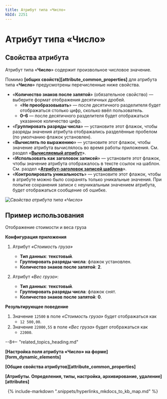 ```yaml
---
title: Атрибут типа «Число»
kbId: 2251
---
```


# Атрибут типа «Число»

## Свойства атрибута

Атрибут типа «**Число**» содержит произвольное числовое значение.

Помимо **[общих свойств][attribute_common_properties]** для атрибута типа «**Число**» предусмотрены перечисленные ниже свойства.

- «**Количество знаков после запятой**» (обязательное свойство) — выберите формат отображения десятичных дробей.
    - «**Не преобразовывать**» — после десятичного разделителя будет отображаться столько цифр, сколько ввёл пользователь.
    - **0–6** — после десятичного разделителя будет отображаться указанное количество цифр.
- «**Группировать разряды числа**» — установите этот флажок, чтобы разряды значения атрибута отображались разделённые пробелом (по умолчанию флажок установлен).
- «**Вычислять по выражению**» — установите этот флажок, чтобы значение атрибута вычислялось во время работы приложения. См. раздел «**[Вычисляемый атрибут](https://kb.comindware.ru/article.php?id=2254)**».
- «**Использовать как заголовок записей**» — установите этот флажок, чтобы значение атрибута отображалось в тексте ссылок на шаблон. См. раздел «**[Атрибут-заголовок записей шаблона](https://kb.comindware.ru/article.php?id=2255)**».
- «**Контролировать уникальность**» — установите этот флажок, чтобы в атрибуте можно было сохранять только уникальные значения. При попытке сохранения записи с неуникальным значением атрибута, будет отображаться сообщение об ошибке.

_![Свойства атрибута типа «Число»](https://kb.comindware.ru/assets/attribute_number.png)_

## Пример использования

Отображение стоимости и веса груза

**Конфигурация приложения**

1. Атрибут *«Стоимость груза»*

    - **Тип данных**: **текстовый**.
    - **Группировать разряды числа**: флажок установлен.
    - **Количество знаков после запятой**: **2**.
2. Атрибут *«Вес груза»*:

    - **Тип данных**: **текстовый**.
    - **Группировать разряды числа**: флажок снят.
    - **Количество знаков после запятой**: **0**.

**Результирующее поведение**

1. Значение `12500` в поле *«Стоимость груза»* будет отображаться как
    - `12 500,00`.
2. Значение `22000,55` в поле *«Вес груза»* будет отображаться как
    - `22000`.

--8<-- "related_topics_heading.md"

**[Настройка поля атрибута «Число» на форме][form_dynamic_elements]**

**[Общие свойства атрибутов][attribute_common_properties]**

**[Атрибуты. Определения, типы, настройка, архивирование, удаление][attributes]**



 
{% include-markdown ".snippets/hyperlinks_mkdocs_to_kb_map.md" %}
